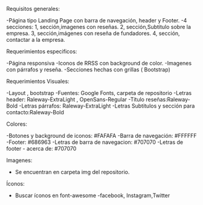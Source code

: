 Requisitos generales:

-Página tipo Landing Page con barra de navegación, header y Footer.
-4 secciones:
1, sección,imagenes con reseñas.
2, sección,Subtitulo sobre la empresa.
3, sección,imágenes con reseña de fundadores.
4, sección, contactar a la empresa.

Requerimientos especificos:

-Página responsiva
-Iconos de RRSS con background de color.
-Imagenes con párrafos y reseña.
-Secciones hechas con grillas ( Bootstrap)

Requerimientos Visuales:

-Layout , bootstrap
-Fuentes: Google Fonts,  carpeta de repositorio
-Letras header: Raleway-ExtraLight , OpenSans-Regular
-Título reseñas:Raleway-Bold
-Letras párrafos: Raleway-ExtraLight
-Letras Subtitulos y sección para contacto:Raleway-Bold

Colores:

-Botones y background de iconos: #FAFAFA 
-Barra de navegación: #FFFFFF
-Footer: #686963
-Letras de barra de navegacion: #707070
-Letras de footer - acerca de: #707070

Imagenes:

- Se encuentran en carpeta img del repositorio.

Íconos:

- Buscar íconos en font-awesome
-facebook, Instagram,Twitter